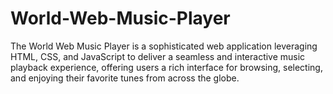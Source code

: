 # World-Web-Music-Player
The World Web Music Player is a sophisticated web application leveraging HTML, CSS, and JavaScript to deliver a seamless and interactive music playback experience, offering users a rich interface for browsing, selecting, and enjoying their favorite tunes from across the globe.
